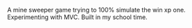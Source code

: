 A mine sweeper game trying to 100% simulate the win xp one. Experimenting with MVC. Built in my school time.